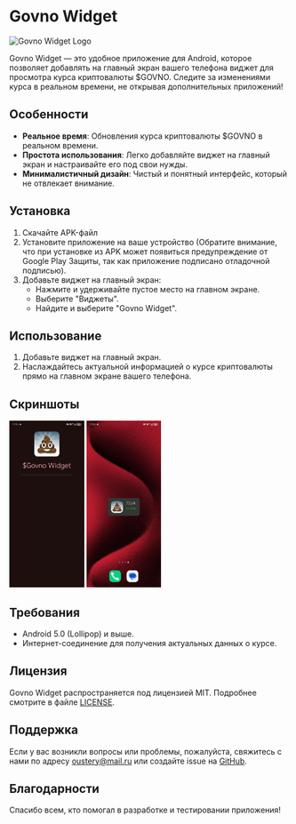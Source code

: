 # Govno Widget

![Govno Widget Logo](link-to-logo.png)

Govno Widget — это удобное приложение для Android, которое позволяет добавлять на главный экран вашего телефона виджет для просмотра курса криптовалюты \$GOVNO. Следите за изменениями курса в реальном времени, не открывая дополнительных приложений!

## Особенности

- **Реальное время**: Обновления курса криптовалюты \$GOVNO в реальном времени.
- **Простота использования**: Легко добавляйте виджет на главный экран и настраивайте его под свои нужды.
- **Минималистичный дизайн**: Чистый и понятный интерфейс, который не отвлекает внимание.

## Установка

1. Скачайте APK-файл
2. Установите приложение на ваше устройство (Обратите внимание, что при установке из APK может появиться предупреждение от Google Play Защиты, так как приложение подписано отладочной подписью).
3. Добавьте виджет на главный экран:
   - Нажмите и удерживайте пустое место на главном экране.
   - Выберите "Виджеты".
   - Найдите и выберите "Govno Widget".

## Использование

1. Добавьте виджет на главный экран.
2. Наслаждайтесь актуальной информацией о курсе криптовалюты прямо на главном экране вашего телефона.

## Скриншоты

<div style="flex: 1; flex-direction: row">
  <img src="https://raw.githubusercontent.com/oustery/examples/refs/heads/main/govno-widget-android/screenshot-1.jpg" alt="Screenshot 1" height="300" />
  <img src="https://raw.githubusercontent.com/oustery/examples/refs/heads/main/govno-widget-android/screenshot-2.jpg" alt="Screenshot 2" height="300" />
</div>

## Требования

- Android 5.0 (Lollipop) и выше.
- Интернет-соединение для получения актуальных данных о курсе.

## Лицензия

Govno Widget распространяется под лицензией MIT. Подробнее смотрите в файле [LICENSE](LICENSE).

## Поддержка

Если у вас возникли вопросы или проблемы, пожалуйста, свяжитесь с нами по адресу [oustery@mail.ru](mailto:oustery@mail.ru) или создайте issue на [GitHub](link-to-github-issues).

## Благодарности

Спасибо всем, кто помогал в разработке и тестировании приложения!

